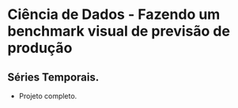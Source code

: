 # Ciência de Dados - Fazendo um benchmark visual de previsão de produção
## Séries Temporais.
- Projeto completo.